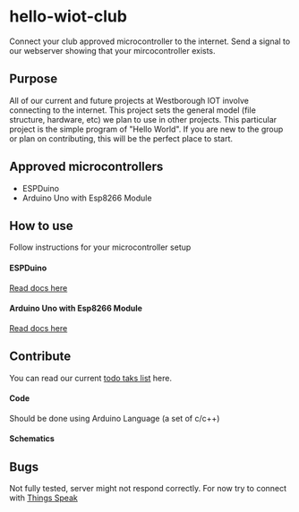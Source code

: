 # hello-wiot-club
Connect your club approved microcontroller to the internet.  Send a signal to our webserver showing that your mircocontroller exists.

## Purpose
All of our current and future projects at Westborough IOT involve connecting to the internet.  This project sets the general model (file structure, hardware, etc) we plan to use in other projects.  This particular project is the simple program of "Hello World".  If you are new to the group or plan on contributing, this will be the perfect place to start.

## Approved microcontrollers
* ESPDuino
* Arduino Uno with Esp8266 Module

## How to use
Follow instructions for your microcontroller setup
#### ESPDuino
[Read docs here](https://github.com/westboroughIOT/hello-wiot-club/tree/master/microcontrollers/Arduino-Uno-Esp8266)

#### Arduino Uno with Esp8266 Module
[Read docs here](https://github.com/westboroughIOT/hello-wiot-club/blob/master/microcontrollers/ESPDuino/README.md)

## Contribute
You can read our current [todo taks list](TODO.md) here.
#### Code
Should be done using Arduino Language (a set of c/c++) 
#### Schematics


## Bugs
Not fully tested, server might not respond correctly.  For now try to connect with [Things Speak](https://thingspeak.com/)

